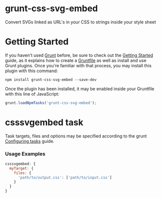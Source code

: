 grunt-css-svg-embed
===================

Convert SVGs linked as URL's in your CSS to strings inside your style sheet

# Getting Started

If you haven't used [Grunt](http://gruntjs.com/) before, be sure to check out the [Getting Started](http://gruntjs.com/getting-started) guide, as it explains how to create a [Gruntfile](http://gruntjs.com/sample-gruntfile) as well as install and use Grunt plugins. Once you're familiar with that process, you may install this plugin with this command:

```shell
npm install grunt-css-svg-embed --save-dev
```

Once the plugin has been installed, it may be enabled inside your Gruntfile with this line of JavaScript:

```js
grunt.loadNpmTasks('grunt-css-svg-embed');
```

# csssvgembed task

Task targets, files and options may be specified according to the grunt [Configuring tasks](http://gruntjs.com/configuring-tasks) guide.

### Usage Examples

```js
csssvgembed: {
  myTarget: {
    files: {
      'path/to/output.css': ['path/to/input.css']
    }
  }
}
```
